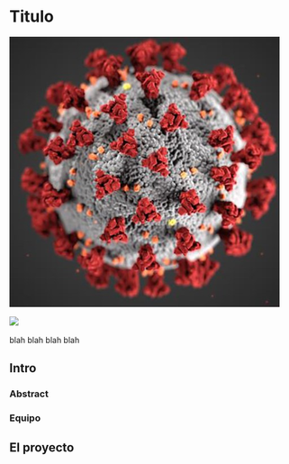 # Titulo

![Imagen de covid](https://github.com/beangoben/pruebita/blob/master/CDC-2871.jpg?raw=true)

![](https://scitechdaily.com/images/Coronavirus-COVID-19-Animation.gif)

blah blah blah blah 
## Intro

### Abstract

### Equipo

## El proyecto
